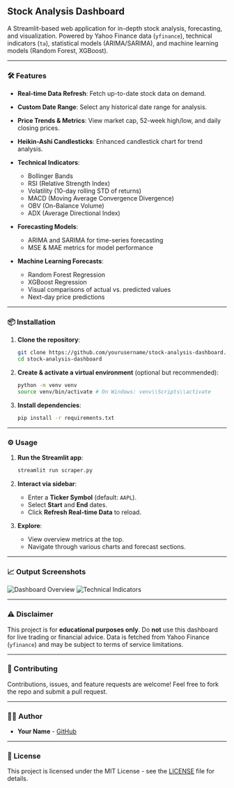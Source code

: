 ## Stock Analysis Dashboard

A Streamlit-based web application for in-depth stock analysis, forecasting, and visualization. Powered by Yahoo Finance data (`yfinance`), technical indicators (`ta`), statistical models (ARIMA/SARIMA), and machine learning models (Random Forest, XGBoost).

---

### 🛠️ Features

* **Real-time Data Refresh**: Fetch up-to-date stock data on demand.
* **Custom Date Range**: Select any historical date range for analysis.
* **Price Trends & Metrics**: View market cap, 52-week high/low, and daily closing prices.
* **Heikin-Ashi Candlesticks**: Enhanced candlestick chart for trend analysis.
* **Technical Indicators**:

  * Bollinger Bands
  * RSI (Relative Strength Index)
  * Volatility (10-day rolling STD of returns)
  * MACD (Moving Average Convergence Divergence)
  * OBV (On-Balance Volume)
  * ADX (Average Directional Index)
* **Forecasting Models**:

  * ARIMA and SARIMA for time-series forecasting
  * MSE & MAE metrics for model performance
* **Machine Learning Forecasts**:

  * Random Forest Regression
  * XGBoost Regression
  * Visual comparisons of actual vs. predicted values
  * Next-day price predictions

---

### 📦 Installation

1. **Clone the repository**:

   ```bash
   git clone https://github.com/yourusername/stock-analysis-dashboard.git
   cd stock-analysis-dashboard
   ```

2. **Create & activate a virtual environment** (optional but recommended):

   ```bash
   python -m venv venv
   source venv/bin/activate # On Windows: venv\\Scripts\\activate
   ```

3. **Install dependencies**:

   ```bash
   pip install -r requirements.txt
   ```

---

### ⚙️ Usage

1. **Run the Streamlit app**:

   ```bash
   streamlit run scraper.py
   ```

2. **Interact via sidebar**:

   * Enter a **Ticker Symbol** (default: `AAPL`).
   * Select **Start** and **End** dates.
   * Click **Refresh Real-time Data** to reload.

3. **Explore**:

   * View overview metrics at the top.
   * Navigate through various charts and forecast sections.

---

### 📈 Output Screenshots

![Dashboard Overview](docs/screenshots/overview.png)
![Technical Indicators](docs/screenshots/indicators.png)

---

### ⚠️ Disclaimer

This project is for **educational purposes only**. Do **not** use this dashboard for live trading or financial advice. Data is fetched from Yahoo Finance (`yfinance`) and may be subject to terms of service limitations.

---

### 🙌 Contributing

Contributions, issues, and feature requests are welcome! Feel free to fork the repo and submit a pull request.

---

### 🧑‍💻 Author

* **Your Name** - [GitHub](https://github.com/yourusername)

---

### 📄 License

This project is licensed under the MIT License - see the [LICENSE](LICENSE) file for details.
